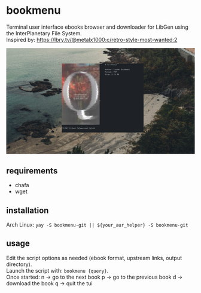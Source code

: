 # bookmenu
Terminal user interface ebooks browser and downloader for LibGen using the InterPlanetary File System.  
Inspired by: https://lbry.tv/@metalx1000:c/retro-style-most-wanted:2

![preview](preview.png)

## requirements
- chafa
- wget

## installation
Arch Linux: ```yay -S bookmenu-git || ${your_aur_helper} -S bookmenu-git```

## usage
Edit the script options as needed (ebook format, upstream links, output directory).  
Launch the script with: ```bookmenu {query}```.  
Once started:
n -> go to the next book
p -> go to the previous book
d -> download the book
q -> quit the tui
